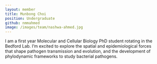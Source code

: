 ```yaml
---
layout: member
title: Munbong Choi
position: Undergraduate
github: nmmahmed
image: /images/team/nashwa-ahmed.jpg
---
```


I am a first year Molecular and Cellular Biology PhD student rotating in the Bedford Lab. I’m excited to explore the spatial and epidemiological forces that shape pathogen transmission and evolution, and the development of phylodynamic frameworks to study bacterial pathogens.
